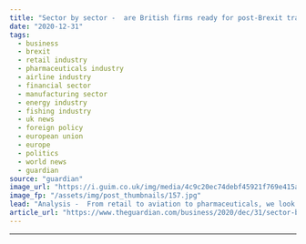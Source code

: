 ```yaml
---
title: "Sector by sector -  are British firms ready for post-Brexit trade?"
date: "2020-12-31"
tags: 
  - business
  - brexit
  - retail industry
  - pharmaceuticals industry
  - airline industry
  - financial sector
  - manufacturing sector
  - energy industry
  - fishing industry
  - uk news
  - foreign policy
  - european union
  - europe
  - politics
  - world news
  - guardian
source: "guardian"
image_url: "https://i.guim.co.uk/img/media/4c9c20ec74debf45921f769e415aec95e1370e05/0_371_5568_3341/master/5568.jpg?width=460&quality=85&auto=format&fit=max&s=35a13bcc40bb1349e481ebafbfc45d14"
image_fp: "/assets/img/post_thumbnails/157.jpg"
lead: "Analysis -  From retail to aviation to pharmaceuticals, we look at what will change from 1 JanuaryAfter months of tortuous negotiations between the UK and the EU, a Brexit trade deal was agreed at almost the last minute. But how prepared are UK busines..."
article_url: "https://www.theguardian.com/business/2020/dec/31/sector-by-sector-are-british-firms-ready-for-post-brexit-trade"
---
```


---
